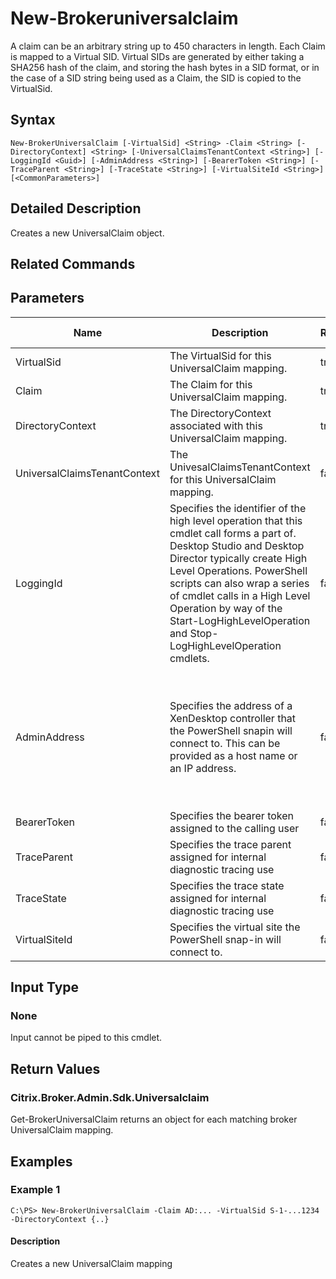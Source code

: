 ﻿
# New-Brokeruniversalclaim
A claim can be an arbitrary string up to 450 characters in length. Each Claim is mapped to a Virtual SID.  Virtual SIDs are generated by either taking a SHA256 hash of the claim, and storing the hash bytes in a SID format, or in the case of a SID string being used as a Claim, the SID is copied to the VirtualSid.
## Syntax

```
New-BrokerUniversalClaim [-VirtualSid] <String> -Claim <String> [-DirectoryContext] <String> [-UniversalClaimsTenantContext <String>] [-LoggingId <Guid>] [-AdminAddress <String>] [-BearerToken <String>] [-TraceParent <String>] [-TraceState <String>] [-VirtualSiteId <String>] [<CommonParameters>]
```

## Detailed Description
Creates a new UniversalClaim object.


## Related Commands

## Parameters
| Name   | Description | Required? | Pipeline Input | Default Value |
| --- | --- | --- | --- | --- |
| VirtualSid | The VirtualSid for this UniversalClaim mapping. | true | true (ByPropertyName) |  |
| Claim | The Claim for this UniversalClaim mapping. | true | true (ByPropertyName) |  |
| DirectoryContext | The DirectoryContext associated with this UniversalClaim mapping. | true | true (ByPropertyName) |  |
| UniversalClaimsTenantContext | The UnivesalClaimsTenantContext for this UniversalClaim mapping. | false | true (ByPropertyName) |  |
| LoggingId | Specifies the identifier of the high level operation that this cmdlet call forms a part of. Desktop Studio and Desktop Director typically create High Level Operations. PowerShell scripts can also wrap a series of cmdlet calls in a High Level Operation by way of the Start-LogHighLevelOperation and Stop-LogHighLevelOperation cmdlets. | false | false |  |
| AdminAddress | Specifies the address of a XenDesktop controller that the PowerShell snapin will connect to. This can be provided as a host name or an IP address. | false | false | Localhost. Once a value is provided by any cmdlet, this value will become the default. |
| BearerToken | Specifies the bearer token assigned to the calling user | false | false |  |
| TraceParent | Specifies the trace parent assigned for internal diagnostic tracing use | false | false |  |
| TraceState | Specifies the trace state assigned for internal diagnostic tracing use | false | false |  |
| VirtualSiteId | Specifies the virtual site the PowerShell snap-in will connect to. | false | false |  |

## Input Type

### None
Input cannot be piped to this cmdlet.
## Return Values

### Citrix.Broker.Admin.Sdk.Universalclaim
Get-BrokerUniversalClaim returns an object for each matching broker UniversalClaim mapping.
## Examples

### Example 1

```
C:\PS> New-BrokerUniversalClaim -Claim AD:... -VirtualSid S-1-...1234 -DirectoryContext {..}
```

#### Description
Creates a new UniversalClaim mapping
